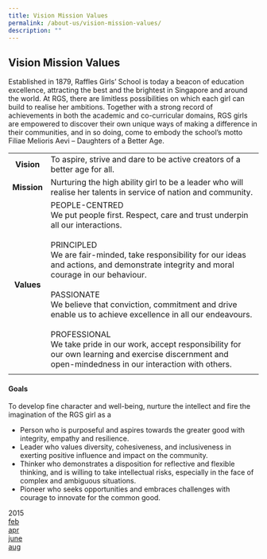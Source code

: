 ```yaml
---
title: Vision Mission Values
permalink: /about-us/vision-mission-values/
description: ""
---
```

## Vision Mission Values

Established in 1879, Raffles Girls’ School is today a beacon of education excellence, attracting the best and the brightest in Singapore and around the world. At RGS, there are limitless possibilities on which each girl can build to realise her ambitions. Together with a strong record of achievements in both the academic and co-curricular domains, RGS girls are empowered to discover their own unique ways of making a difference in their communities, and in so doing, come to embody the school’s motto Filiae Melioris Aevi – Daughters of a Better Age.

|   |   |
|:-:|---|
| **Vision**  | To aspire, strive and dare to be active creators of a better age for all.  |
| **Mission**  | Nurturing the high ability girl to be a leader who will realise her talents in service of nation and community.  |
| **Values**  | PEOPLE-CENTRED  <br>We put people first. Respect, care and trust underpin all our interactions.<br><br>PRINCIPLED  <br>We are fair-minded, take responsibility for our ideas and actions, and demonstrate integrity and moral courage in our behaviour.<br><br>PASSIONATE  <br>We believe that conviction, commitment and drive enable us to achieve excellence in all our endeavours.<br><br>PROFESSIONAL  <br>We take pride in our work, accept responsibility for our own learning and exercise discernment and open-mindedness in our interaction with others.  |
|   |   |

#### Goals

To develop fine character and well-being, nurture the intellect and fire the imagination of the RGS girl as a  

*   Person who is purposeful and aspires towards the greater good with integrity, empathy and resilience.
*   Leader who values diversity, cohesiveness, and inclusiveness in exerting positive influence and impact on the community.
*   Thinker who demonstrates a disposition for reflective and flexible thinking, and is willing to take intellectual risks, especially in the face of complex and ambiguous situations.
*   Pioneer who seeks opportunities and embraces challenges with courage to innovate for the common good.


2015<br>
[feb](/files/Raffles%20Wave_February%202015.pdf)<br>
[apr](/files/Raffles%20Wave_April%202015.pdf)<br>
[june](/files/Raffles%20Wave_June%202015.pdf)<br>
[aug](/files/Chew%20Chia%20Shao%20Wei_August%202015.pdf)